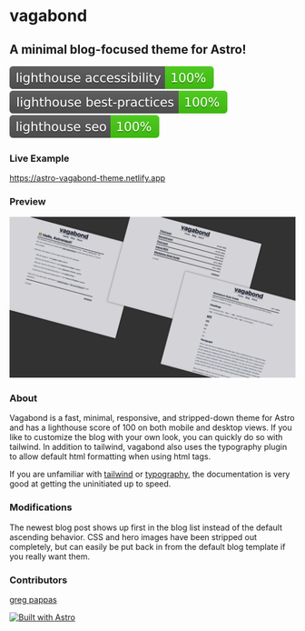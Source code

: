 # vagabond

## A minimal blog-focused theme for Astro!

![accessibility](./public/lighthouse_accessibility.svg)
![best practices](./public/lighthouse_best-practices.svg)
![SEO](./public/lighthouse_seo.svg)

### Live Example

https://astro-vagabond-theme.netlify.app

### Preview

![theme-preview](./public/theme-preview.webp)

### About

Vagabond is a fast, minimal, responsive, and stripped-down theme for Astro and has a lighthouse score of 100 on both mobile and desktop views. If you like to customize the blog with your own look, you can quickly do so with tailwind. In addition to tailwind, vagabond also uses the typography plugin to allow default html formatting when using html tags.

If you are unfamiliar with [tailwind](https://tailwindcss.com/docs/utility-first) or [typography](https://tailwindcss.com/docs/typography-plugin), the documentation is very good at getting the uninitiated up to speed.

### Modifications

The newest blog post shows up first in the blog list instead of the default ascending behavior. CSS and hero images have been stripped out completely, but can easily be put back in from the default blog template if you really want them.

### Contributors

[greg pappas](https://github.com/gnprwx)

[![Built with Astro](https://astro.badg.es/v2/built-with-astro/large.svg)](https://astro.build)
